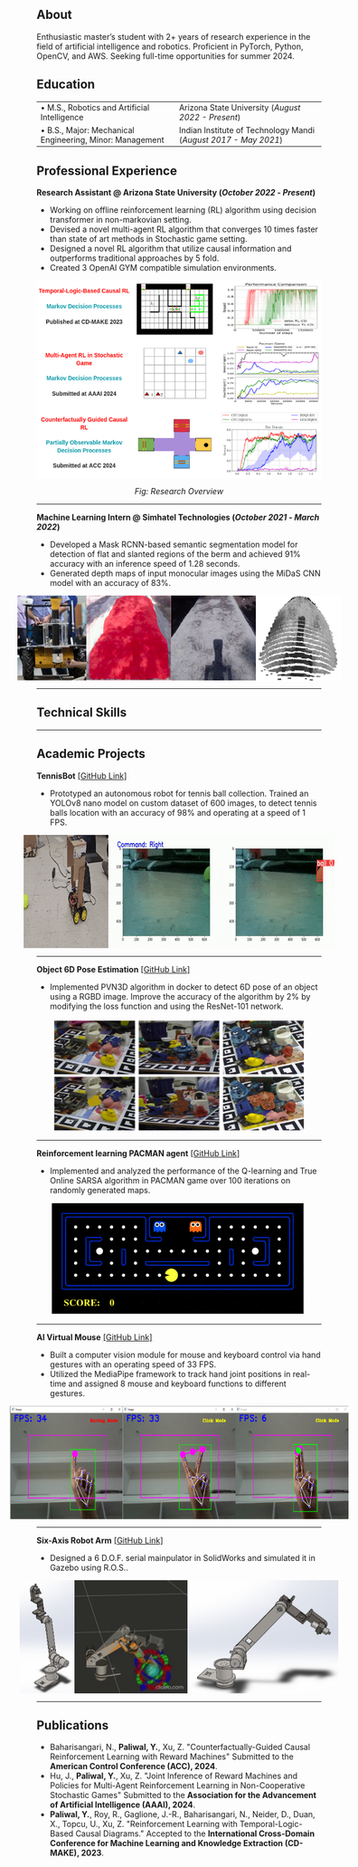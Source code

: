## About
Enthusiastic master’s student with 2+ years of research experience in the field of artificial intelligence and robotics. Proficient in PyTorch, Python, OpenCV, and AWS. Seeking full-time opportunities for summer 2024.

## Education
<table>
  <tr>
    <td>&#8226; M.S., Robotics and Artificial Intelligence</td>
    <td>Arizona State University (<em>August 2022 - Present</em>)</td>
  </tr>
  <tr>
    <td>&#8226; B.S., Major: Mechanical Engineering, Minor: Management</td>
    <td>Indian Institute of Technology Mandi (<em>August 2017 - May 2021</em>)</td>
  </tr>
</table>

## Professional Experience
**Research Assistant @ Arizona State University (_October 2022_ - _Present_)**
- Working on offline reinforcement learning (RL) algorithm using decision transformer in non-markovian setting.
- Devised a novel multi-agent RL algorithm that converges 10 times faster than state of art methods in Stochastic game setting.
- Designed a novel RL algorithm that utilize causal information and outperforms traditional approaches by 5 fold.
- Created 3 OpenAI GYM compatible simulation environments.

<div style="display: flex; justify-content: center;">
  <img src="/assets/img/research_hori.png" alt="Research Overview" width="550" height="350">
</div>
<p style="text-align: center;"><em>Fig: Research Overview</em></p>

* * *

**Machine Learning Intern @ Simhatel Technologies (_October 2021_ - _March 2022_)**
- Developed a Mask RCNN-based semantic segmentation model for detection of flat and slanted regions of the berm and achieved 91% accuracy with an inference speed of 1.28 seconds.
- Generated depth maps of input monocular images using the MiDaS CNN model with an accuracy of 83%.

<div style="display: flex; justify-content: center;">
  <img src="/assets/img/intern_robot_image.png" alt="" width="150" height="150">
  <img src="/assets/img/intern_segmented.png" alt="" width="150" height="150">
  <img src="/assets/img/intern_base.png" alt="" width="150" height="150">
  <img src="/assets/img/intern_depth.png" alt="" width="150" height="150">
</div>

* * *
## Technical Skills

* * *

## Academic Projects
**TennisBot** [[GitHub Link]](https://github.com/YashPaliwal19/TennisBot)
- Prototyped an autonomous robot for tennis ball collection. Trained an YOLOv8 nano model on custom dataset of 600 images, to detect tennis balls location with an accuracy of 98% and operating at a speed of 1 FPS.
<div style="display: flex; justify-content: center;">
  <img src="/movies/robot_view.gif" alt="Robot View" width="150" height="200">
  <img src="/movies/robot_camera_view.gif" alt="Robot Camera View" width="400" height="200">
</div>

* * *

**Object 6D Pose Estimation** [[GitHub Link]](https://github.com/YashPaliwal19/TennisBot)
- Implemented PVN3D algorithm in docker to detect 6D pose of an object using a RGBD image. Improve the accuracy of the algorithm by 2% by modifying the loss function and using the ResNet-101 network.

<div style="display: flex; justify-content: center;">
  <img src="/assets/img/pose_estimation.png" alt="" width="450" height="200">
</div>

* * *

**Reinforcement learning PACMAN agent** [[GitHub Link]](https://github.com/hssahdev/AI_Team_Project)
- Implemented and analyzed the performance of the Q-learning and True Online SARSA algorithm in PACMAN game over 100 iterations on randomly generated maps.

<div style="display: flex; justify-content: center;">
  <img src="/movies/pacman_gif.gif" alt="Robot View" width="450" height="200">
</div>

* * *

**AI Virtual Mouse** [[GitHub Link]](https://github.com/YashPaliwal19/AI-Virtual_mouse)
- Built a computer vision module for mouse and keyboard control via hand gestures with an operating speed of 33 FPS.
- Utilized the MediaPipe framework to track hand joint positions in real-time and assigned 8 mouse and keyboard functions to different gestures.

<div style="display: flex; justify-content: center;">
  <img src="/assets/img/moving_mode.png" alt="" width="200" height="200">
  <img src="/assets/img/click_mode1.png" alt="" width="200" height="200">
  <img src="/assets/img/click_mode2.png" alt="" width="200" height="200">
</div>

* * *

**Six-Axis Robot Arm** [[GitHub Link]](https://github.com/YashPaliwal19/TennisBot)
- Designed a 6 D.O.F. serial mainpulator in SolidWorks and simulated it in Gazebo using R.O.S..

<div style="display: flex; justify-content: center;">
  <img src="/assets/img/mani1.png" alt="" width="200" height="200">
  <img src="/movies/robot_arm.gif" alt="" width="200" height="200">
  <img src="/assets/img/mani2.png" alt="" width="300" height="200">
</div>

* * *

## Publications
- Baharisangari, N., **Paliwal, Y.**, Xu, Z. "Counterfactually-Guided Causal Reinforcement Learning with Reward Machines" Submitted to the **American Control Conference (ACC), 2024**.
- Hu, J., **Paliwal, Y.**, Xu, Z. "Joint Inference of Reward Machines and Policies for Multi-Agent Reinforcement Learning in Non-Cooperative Stochastic Games" Submitted to the **Association for the Advancement of Artificial Intelligence (AAAI), 2024**.
- **Paliwal, Y.**, Roy, R., Gaglione, J.-R., Baharisangari, N., Neider, D., Duan, X., Topcu, U., Xu, Z. "Reinforcement Learning with Temporal-Logic-Based Causal Diagrams." Accepted to the **International Cross-Domain Conference for Machine Learning and Knowledge Extraction (CD-MAKE), 2023**.




